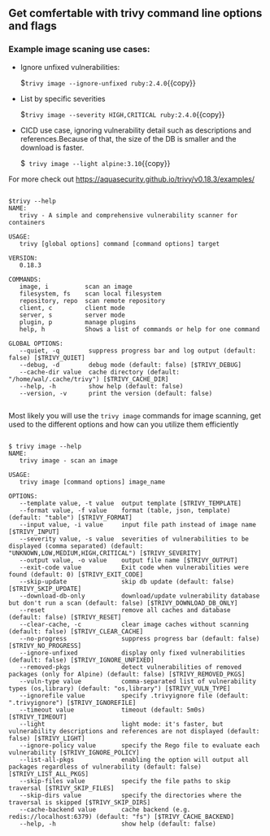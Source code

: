 ## Get comfertable with trivy command line options and flags


### Example image scaning use cases:

- Ignore unfixed vulnerabilities:
 
  $`trivy image --ignore-unfixed ruby:2.4.0`{{copy}}

- List by specific severities       

  $`trivy image --severity HIGH,CRITICAL ruby:2.4.0`{{copy}}

- CICD use case, ignoring vulnerability detail such as descriptions and references.Because of that, the size of the DB is smaller and the download is faster.
  
  $` trivy image --light alpine:3.10`{{copy}}

For more check out https://aquasecurity.github.io/trivy/v0.18.3/examples/



```

$trivy --help
NAME:
   trivy - A simple and comprehensive vulnerability scanner for containers

USAGE:
   trivy [global options] command [command options] target

VERSION:
   0.18.3

COMMANDS:
   image, i          scan an image
   filesystem, fs    scan local filesystem
   repository, repo  scan remote repository
   client, c         client mode
   server, s         server mode
   plugin, p         manage plugins
   help, h           Shows a list of commands or help for one command

GLOBAL OPTIONS:
   --quiet, -q        suppress progress bar and log output (default: false) [$TRIVY_QUIET]
   --debug, -d        debug mode (default: false) [$TRIVY_DEBUG]
   --cache-dir value  cache directory (default: "/home/wal/.cache/trivy") [$TRIVY_CACHE_DIR]
   --help, -h         show help (default: false)
   --version, -v      print the version (default: false)
   
```


Most likely you will use the `trivy image` commands for image scanning, get used  to the different options and how can you utilize them efficiently


```

$ trivy image --help
NAME:
   trivy image - scan an image

USAGE:
   trivy image [command options] image_name

OPTIONS:
   --template value, -t value  output template [$TRIVY_TEMPLATE]
   --format value, -f value    format (table, json, template) (default: "table") [$TRIVY_FORMAT]
   --input value, -i value     input file path instead of image name [$TRIVY_INPUT]
   --severity value, -s value  severities of vulnerabilities to be displayed (comma separated) (default: "UNKNOWN,LOW,MEDIUM,HIGH,CRITICAL") [$TRIVY_SEVERITY]
   --output value, -o value    output file name [$TRIVY_OUTPUT]
   --exit-code value           Exit code when vulnerabilities were found (default: 0) [$TRIVY_EXIT_CODE]
   --skip-update               skip db update (default: false) [$TRIVY_SKIP_UPDATE]
   --download-db-only          download/update vulnerability database but don't run a scan (default: false) [$TRIVY_DOWNLOAD_DB_ONLY]
   --reset                     remove all caches and database (default: false) [$TRIVY_RESET]
   --clear-cache, -c           clear image caches without scanning (default: false) [$TRIVY_CLEAR_CACHE]
   --no-progress               suppress progress bar (default: false) [$TRIVY_NO_PROGRESS]
   --ignore-unfixed            display only fixed vulnerabilities (default: false) [$TRIVY_IGNORE_UNFIXED]
   --removed-pkgs              detect vulnerabilities of removed packages (only for Alpine) (default: false) [$TRIVY_REMOVED_PKGS]
   --vuln-type value           comma-separated list of vulnerability types (os,library) (default: "os,library") [$TRIVY_VULN_TYPE]
   --ignorefile value          specify .trivyignore file (default: ".trivyignore") [$TRIVY_IGNOREFILE]
   --timeout value             timeout (default: 5m0s) [$TRIVY_TIMEOUT]
   --light                     light mode: it's faster, but vulnerability descriptions and references are not displayed (default: false) [$TRIVY_LIGHT]
   --ignore-policy value       specify the Rego file to evaluate each vulnerability [$TRIVY_IGNORE_POLICY]
   --list-all-pkgs             enabling the option will output all packages regardless of vulnerability (default: false) [$TRIVY_LIST_ALL_PKGS]
   --skip-files value          specify the file paths to skip traversal [$TRIVY_SKIP_FILES]
   --skip-dirs value           specify the directories where the traversal is skipped [$TRIVY_SKIP_DIRS]
   --cache-backend value       cache backend (e.g. redis://localhost:6379) (default: "fs") [$TRIVY_CACHE_BACKEND]
   --help, -h                  show help (default: false)

```
